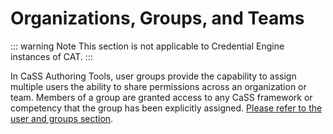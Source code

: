# Organizations, Groups, and Teams

::: warning Note
This section is not applicable to Credential Engine instances of CAT.
:::

In CaSS Authoring Tools, user groups provide the capability to assign multiple users the ability to share permissions across an organization or team. Members of a group are granted access to any CaSS framework or competency that the group has been explicitly assigned. [Please refer to the user and groups section](/authoring/users-and-groups/).